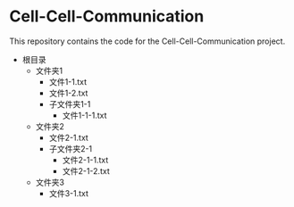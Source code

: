 # Cell-Cell-Communication

This repository contains the code for the Cell-Cell-Communication project.

- 根目录
  - 文件夹1
    - 文件1-1.txt
    - 文件1-2.txt
    - 子文件夹1-1
      - 文件1-1-1.txt
  - 文件夹2
    - 文件2-1.txt
    - 子文件夹2-1
      - 文件2-1-1.txt
      - 文件2-1-2.txt
  - 文件夹3
    - 文件3-1.txt
